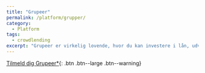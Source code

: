 ```yaml
---
title: "Grupeer"
permalink: /platform/grupper/
category:
  - Platform
tags:
  - crowdlending
excerpt: "Grupeer er virkelig lovende, hvor du kan investere i lån, udviklingsprojekter og snart kvadratmeter på ejendomsmarkedet."
---
```


[Tilmeld dig Grupeer*](https://www.grupeer.com?invited_by=grp_1006516){: .btn .btn--large .btn--warning}
